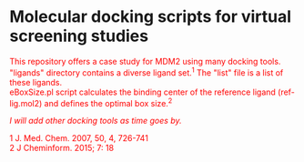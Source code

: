 # Molecular docking scripts for virtual screening studies

This repository offers a case study for MDM2 using many docking tools.  
"ligands" directory contains a diverse ligand set.<sup>1</sup> The "list" file is a list of these ligands.  
eBoxSize.pl script calculates the binding center of the reference ligand (ref-lig.mol2) and defines the optimal box size.<sup>2</sup>


<style>p{color:red;}</style>
<p><em>I will add other docking tools as time goes by.</em></p>








1   J. Med. Chem. 2007, 50, 4, 726-741  
2   J Cheminform. 2015; 7: 18
